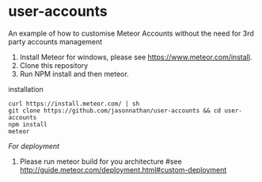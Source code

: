 # user-accounts
An example of how to customise Meteor Accounts without the need for 3rd party accounts management

1. Install Meteor for windows, please see https://www.meteor.com/install.
2. Clone this repository
3. Run NPM install and then meteor.

installation

    curl https://install.meteor.com/ | sh
    git clone https://github.com/jasonnathan/user-accounts && cd user-accounts
    npm install
    meteor


*For deployment*

1. Please run meteor build for you architecture #see http://guide.meteor.com/deployment.html#custom-deployment
